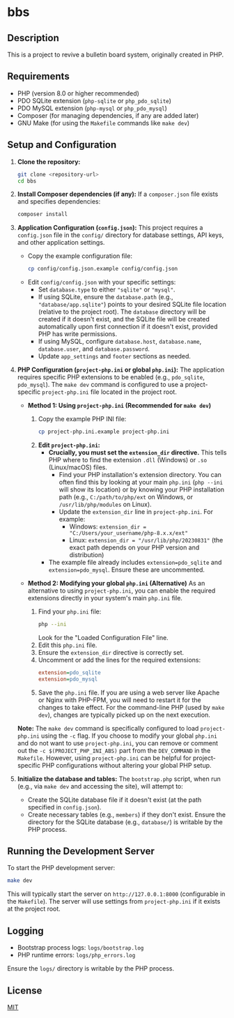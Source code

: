 # bbs

## Description
This is a project to revive a bulletin board system, originally created in PHP.

## Requirements

* PHP (version 8.0 or higher recommended)
* PDO SQLite extension (`php-sqlite` or `php_pdo_sqlite`)
* PDO MySQL extension (`php-mysql` or `php_pdo_mysql`)
* Composer (for managing dependencies, if any are added later)
* GNU Make (for using the `Makefile` commands like `make dev`)

## Setup and Configuration

1.  **Clone the repository:**
    ```bash
    git clone <repository-url>
    cd bbs
    ```

2.  **Install Composer dependencies (if any):**
    If a `composer.json` file exists and specifies dependencies:
    ```bash
    composer install
    ```

3.  **Application Configuration (`config.json`):**
    This project requires a `config.json` file in the `config/` directory for database settings, API keys, and other application settings.
    * Copy the example configuration file:
        ```bash
        cp config/config.json.example config/config.json
        ```
    * Edit `config/config.json` with your specific settings:
        * Set `database.type` to either `"sqlite"` or `"mysql"`.
        * If using SQLite, ensure the `database.path` (e.g., `"database/app.sqlite"`) points to your desired SQLite file location (relative to the project root). The `database` directory will be created if it doesn't exist, and the SQLite file will be created automatically upon first connection if it doesn't exist, provided PHP has write permissions.
        * If using MySQL, configure `database.host`, `database.name`, `database.user`, and `database.password`.
        * Update `app_settings` and `footer` sections as needed.

4.  **PHP Configuration (`project-php.ini` or global `php.ini`):**
    The application requires specific PHP extensions to be enabled (e.g., `pdo_sqlite`, `pdo_mysql`). The `make dev` command is configured to use a project-specific `project-php.ini` file located in the project root.

    * **Method 1: Using `project-php.ini` (Recommended for `make dev`)**
        1.  Copy the example PHP INI file:
            ```bash
            cp project-php.ini.example project-php.ini
            ```
        2.  **Edit `project-php.ini`:**
            * **Crucially, you must set the `extension_dir` directive.** This tells PHP where to find the extension `.dll` (Windows) or `.so` (Linux/macOS) files.
                * Find your PHP installation's extension directory. You can often find this by looking at your main `php.ini` (`php --ini` will show its location) or by knowing your PHP installation path (e.g., `C:/path/to/php/ext` on Windows, or `/usr/lib/php/modules` on Linux).
                * Update the `extension_dir` line in `project-php.ini`. For example:
                    * Windows: `extension_dir = "C:/Users/your_username/php-8.x.x/ext"`
                    * Linux: `extension_dir = "/usr/lib/php/20230831"` (the exact path depends on your PHP version and distribution)
            * The example file already includes `extension=pdo_sqlite` and `extension=pdo_mysql`. Ensure these are uncommented.

    * **Method 2: Modifying your global `php.ini` (Alternative)**
        As an alternative to using `project-php.ini`, you can enable the required extensions directly in your system's main `php.ini` file.
        1.  Find your `php.ini` file:
            ```bash
            php --ini
            ```
            Look for the "Loaded Configuration File" line.
        2.  Edit this `php.ini` file.
        3.  Ensure the `extension_dir` directive is correctly set.
        4.  Uncomment or add the lines for the required extensions:
            ```ini
            extension=pdo_sqlite
            extension=pdo_mysql
            ```
        5.  Save the `php.ini` file. If you are using a web server like Apache or Nginx with PHP-FPM, you will need to restart it for the changes to take effect. For the command-line PHP (used by `make dev`), changes are typically picked up on the next execution.

    **Note:** The `make dev` command is specifically configured to load `project-php.ini` using the `-c` flag. If you choose to modify your global `php.ini` and do not want to use `project-php.ini`, you can remove or comment out the `-c $(PROJECT_PHP_INI_ABS)` part from the `DEV_COMMAND` in the `Makefile`. However, using `project-php.ini` can be helpful for project-specific PHP configurations without altering your global PHP setup.

5.  **Initialize the database and tables:**
    The `bootstrap.php` script, when run (e.g., via `make dev` and accessing the site), will attempt to:
    * Create the SQLite database file if it doesn't exist (at the path specified in `config.json`).
    * Create necessary tables (e.g., `members`) if they don't exist.
    Ensure the directory for the SQLite database (e.g., `database/`) is writable by the PHP process.

## Running the Development Server

To start the PHP development server:
```bash
make dev
```
This will typically start the server on `http://127.0.0.1:8000` (configurable in the `Makefile`).
The server will use settings from `project-php.ini` if it exists at the project root.

## Logging
* Bootstrap process logs: `logs/bootstrap.log`
* PHP runtime errors: `logs/php_errors.log`

Ensure the `logs/` directory is writable by the PHP process.

## License
[MIT](LICENSE)
